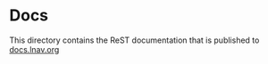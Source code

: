 # Docs

This directory contains the ReST documentation that is published to
[docs.lnav.org](https://docs.lnav.org)
